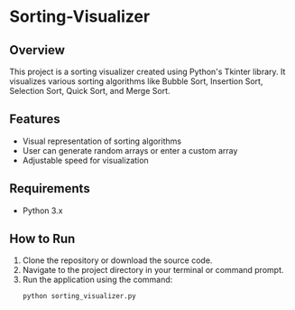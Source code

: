 # Sorting-Visualizer

## Overview
This project is a sorting visualizer created using Python's Tkinter library. It visualizes various sorting algorithms like Bubble Sort, Insertion Sort, Selection Sort, Quick Sort, and Merge Sort.

## Features
- Visual representation of sorting algorithms
- User can generate random arrays or enter a custom array
- Adjustable speed for visualization

## Requirements
- Python 3.x

## How to Run
1. Clone the repository or download the source code.
2. Navigate to the project directory in your terminal or command prompt.
3. Run the application using the command:
   ```bash
   python sorting_visualizer.py
